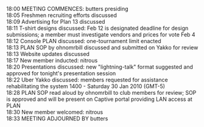 18:00	MEETING COMMENCES: butters presiding<br />
18:05	Freshmen recruiting efforts discussed<br />
18:09	Advertising for Plan 13 discussed<br />
18:11	T-shirt designs discussed: Feb 12 is designated deadline for design submissions; a member must investigate vendors and prices for vote Feb 4<br />
18:12	Console PLAN discussed: one-tournament limit enacted<br />
18:13	PLAN SOP  by ohnomrbill discussed and submitted on Yakko for review<br />
18:13	Website updates discussed<br />
18:17	New member inducted: nitrous<br />
18:20	Presentations discussed: new "lightning-talk" format suggested and approved for tonight's presentation session<br />
18:22	Uber Yakko discussed: members requested for assistance rehabilitating the system 1400 - Saturday 30 Jan 2010 (GMT-5)<br />
18:28	PLAN SOP read aloud by ohnomrbill to club members for review; SOP is approved and will be present on Captive portal providing LAN access at PLAN<br />
18:30	New member welcomed: nitrous<br />
18:33	MEETING ADJOURNED BY butters